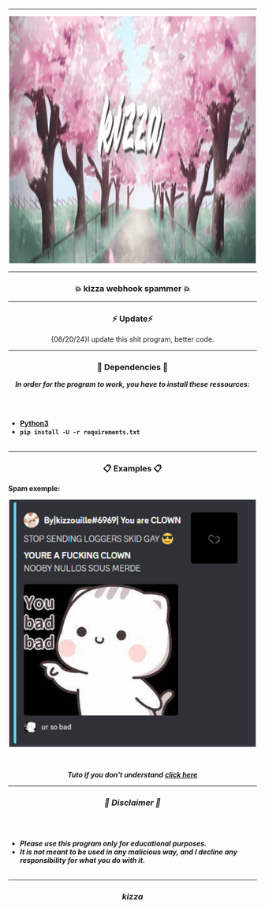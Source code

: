-----

<p align="center">
<img src="https://raw.githubusercontent.com/kizza2/kizza2/main/standard.gif", width="500", height="500">
</p>

-----

### <p align="center">💥 kizza webhook spammer 💥</p>
---
### <p align="center">⚡ Update⚡</p>
 <p align="center">{06/20/24}I update this shit program, better code. </a> </p>


-----

### <p align="center">📀 Dependencies 📀</p>

<p align="center"><strong><i>In order for the program to work, you have to install these ressources:</i></strong</p> 

<br><br>
* <a href="https://www.python.org/ftp/python/3.9.13/python-3.9.13-amd64.exe">Python3</a>
* `pip install -U -r requirements.txt`
<br><br>

-----

### <p align="center">📋 Examples 📋</p>


**Spam exemple**:<br>
<p align="center">
<img src="https://raw.githubusercontent.com/kizza2/WebhookSpammer/main/Spammed%20exemple.png", width="500", height="500"></p><br>
 <p align="center"><em>Tuto if you don't understand <a href="https://youtu.be/JCS7fHv6C1U" target="_blank"> click here </a> </p>

-----
### <p align="center">📌 Disclaimer 📌</p>

<br><br>
* ***Please use this program only for educational purposes.***
* ***It is not meant to be used in any malicious way, and I decline any responsibility for what you do with it.***
<br><br>

-----

### <p align="center">kizza</p>
